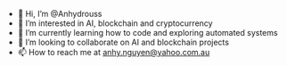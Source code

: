 - 👋 Hi, I’m @Anhydrouss
- 👀 I’m interested in AI, blockchain and cryptocurrency
- 🌱 I’m currently learning how to code and exploring automated systems
- 💞️ I’m looking to collaborate on AI and blockchain projects 
- 📫 How to reach me at anhy.nguyen@yahoo.com.au

<!---
Anhydrouss/Anhydrouss is a ✨ special ✨ repository because its `README.md` (this file) appears on your GitHub profile.
You can click the Preview link to take a look at your changes.
--->
